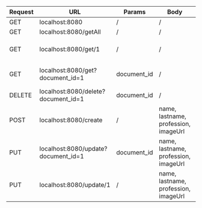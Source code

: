 |Request    |URL                                 |Params      |Body                                 |Description                                                           |
|-----------|------------------------------------|------------|-------------------------------------|----------------------------------------------------------------------|
|GET        |localhost:8080                      |/           |/                                    |Basic endpoint. Get all entities.                                     |
|GET        |localhost:8080/getAll               |/           |/                                    |Same previous endpoint.                                               |
|GET        |localhost:8080/get/1                |/           |/                                    |Get single available entity based on @PathVarialbe("document_id")     |
|GET        |localhost:8080/get?document_id=1    |document_id |/                                    |Get single available entity based on @RequestParam String document_id |
|DELETE     |localhost:8080/delete?document_id=1 |document_id |/                                    |Delete single entity based on http body.                              |
|POST       |localhost:8080/create               |/           |name, lastname, profession, imageUrl |Create entity based on http body.                                     |
|PUT        |localhost:8080/update?document_id=1 |document_id |name, lastname, profession, imageUrl |Update entity based on http body and url parameters.                  |
|PUT        |localhost:8080/update/1             |/           |name, lastname, profession, imageUrl |Update entity based on http body.                                     |